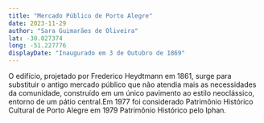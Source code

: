 ```yaml
---
title: "Mercado Público de Porto Alegre"
date: 2023-11-29
author: "Sara Guimarães de Oliveira"
lat: -30.027374 
long: -51.227776
displayDate: "Inaugurado em 3 de Outubro de 1869"
---
```


O edifício, projetado por Frederico Heydtmann em 1861, surge para substituir o antigo mercado público que não atendia mais as necessidades da comunidade, construído em um único pavimento ao estilo neoclássico, entorno de um pátio central.Em 1977 foi considerado Patrimônio Histórico Cultural de Porto Alegre em 1979 Patrimônio Histórico pelo Iphan.
